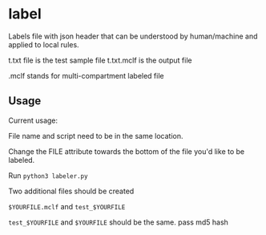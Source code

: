 # label

Labels file with json header that can be understood by human/machine and applied to local rules.

t.txt file is the test sample file
t.txt.mclf is the output file

.mclf stands for multi-compartment labeled file

## Usage
Current usage:

File name and script need to be in the same location.

Change the FILE attribute towards the bottom of the file you'd like to be labeled.

Run ``python3 labeler.py``

Two additional files should be created

``$YOURFILE.mclf`` and ``test_$YOURFILE``

``test_$YOURFILE`` and ``$YOURFILE`` should be the same. pass md5 hash
